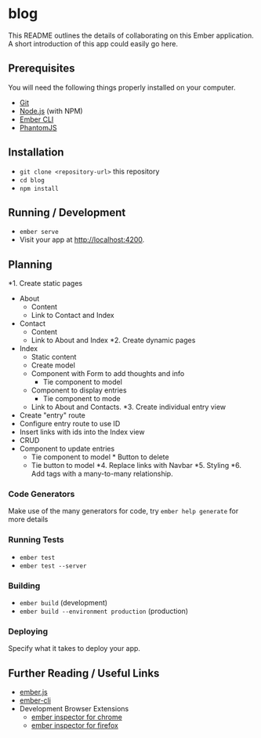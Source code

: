 # blog

This README outlines the details of collaborating on this Ember application.
A short introduction of this app could easily go here.

## Prerequisites

You will need the following things properly installed on your computer.

* [Git](https://git-scm.com/)
* [Node.js](https://nodejs.org/) (with NPM)
* [Ember CLI](https://ember-cli.com/)
* [PhantomJS](http://phantomjs.org/)

## Installation

* `git clone <repository-url>` this repository
* `cd blog`
* `npm install`

## Running / Development

* `ember serve`
* Visit your app at [http://localhost:4200](http://localhost:4200).

## Planning
*1. Create static pages
  * About
    * Content
    * Link to Contact and Index
  * Contact
    * Content
    * Link to About and Index
*2. Create dynamic pages
  * Index
    * Static content
    * Create model
    * Component with Form to add thoughts and info
      * Tie component to model
    * Component to display entries
      * Tie component to mode
    * Link to About and Contacts.
*3. Create individual entry view
  * Create "entry" route
  * Configure entry route to use ID
  * Insert links with ids into the Index view
  * CRUD
   * Component to update entries
      * Tie component to model
    * Button to delete
      * Tie button to model
*4. Replace links with Navbar
*5. Styling
*6. Add tags with a many-to-many relationship. 


### Code Generators

Make use of the many generators for code, try `ember help generate` for more details

### Running Tests

* `ember test`
* `ember test --server`

### Building

* `ember build` (development)
* `ember build --environment production` (production)

### Deploying

Specify what it takes to deploy your app.

## Further Reading / Useful Links

* [ember.js](http://emberjs.com/)
* [ember-cli](https://ember-cli.com/)
* Development Browser Extensions
  * [ember inspector for chrome](https://chrome.google.com/webstore/detail/ember-inspector/bmdblncegkenkacieihfhpjfppoconhi)
  * [ember inspector for firefox](https://addons.mozilla.org/en-US/firefox/addon/ember-inspector/)
